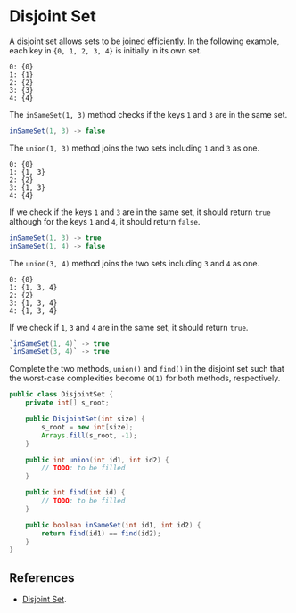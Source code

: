 # Disjoint Set

A disjoint set allows sets to be joined efficiently.
In the following example, each key in `{0, 1, 2, 3, 4}` is initially in its own set.

```
0: {0}
1: {1}
2: {2}
3: {3}
4: {4}
```
The `inSameSet(1, 3)` method checks if the keys `1` and `3` are in the same set.

```java
inSameSet(1, 3) -> false
```

The `union(1, 3)` method joins the two sets including `1` and `3` as one.

```
0: {0}
1: {1, 3}
2: {2}
3: {1, 3}
4: {4}
```

If we check if the keys `1` and `3` are in the same set, it should return `true` although for the keys `1` and `4`, it should return `false`.

```java
inSameSet(1, 3) -> true
inSameSet(1, 4) -> false
```

The `union(3, 4)` method joins the two sets including `3` and `4` as one.

```
0: {0}
1: {1, 3, 4}
2: {2}
3: {1, 3, 4}
4: {1, 3, 4}
```

If we check if `1`, `3` and `4` are in the same set, it should return `true`.

```java
`inSameSet(1, 4)` -> true
`inSameSet(3, 4)` -> true
```

Complete the two methods, `union()` and `find()` in the disjoint set such that the worst-case complexities become `O(1)` for both methods, respectively.

```java
public class DisjointSet {
    private int[] s_root;

    public DisjointSet(int size) {
        s_root = new int[size];
        Arrays.fill(s_root, -1);
    }

    public int union(int id1, int id2) {
        // TODO: to be filled
    }

    public int find(int id) {
        // TODO: to be filled
    }

    public boolean inSameSet(int id1, int id2) {
        return find(id1) == find(id2);
    }
}
```


## References

* [Disjoint Set](https://en.wikipedia.org/wiki/Disjoint-set_data_structure).